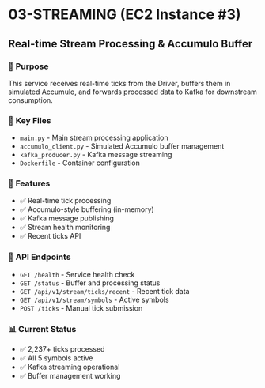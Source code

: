 # 03-STREAMING (EC2 Instance #3)
## Real-time Stream Processing & Accumulo Buffer

### 🎯 **Purpose**  
This service receives real-time ticks from the Driver, buffers them in simulated Accumulo, and forwards processed data to Kafka for downstream consumption.

### 📁 **Key Files**
- `main.py` - Main stream processing application
- `accumulo_client.py` - Simulated Accumulo buffer management
- `kafka_producer.py` - Kafka message streaming
- `Dockerfile` - Container configuration

### 🚀 **Features**
- ✅ Real-time tick processing
- ✅ Accumulo-style buffering (in-memory)
- ✅ Kafka message publishing
- ✅ Stream health monitoring
- ✅ Recent ticks API

### 🔧 **API Endpoints**
- `GET /health` - Service health check
- `GET /status` - Buffer and processing status
- `GET /api/v1/stream/ticks/recent` - Recent tick data
- `GET /api/v1/stream/symbols` - Active symbols
- `POST /ticks` - Manual tick submission

### 📊 **Current Status**
- ✅ 2,237+ ticks processed
- ✅ All 5 symbols active
- ✅ Kafka streaming operational
- ✅ Buffer management working